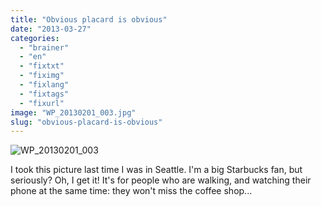 ```yaml
---
title: "Obvious placard is obvious"
date: "2013-03-27"
categories: 
  - "brainer"
  - "en"
  - "fixtxt"
  - "fiximg"
  - "fixlang"
  - "fixtags"
  - "fixurl"
image: "WP_20130201_003.jpg"
slug: "obvious-placard-is-obvious"
---
```


![WP_20130201_003](images/WP_20130201_003.jpg)

I took this picture last time I was in Seattle. I'm a big Starbucks fan, but seriously? Oh, I get it! It's for people who are walking, and watching their phone at the same time: they won't miss the coffee shop...
